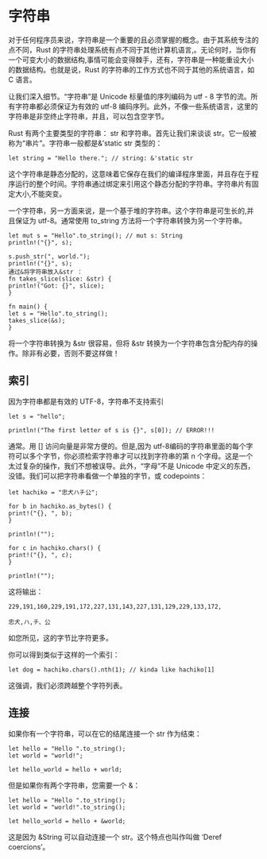 # 字符串

对于任何程序员来说，字符串是一个重要的且必须掌握的概念。由于其系统专注的点不同，Rust 的字符串处理系统有点不同于其他计算机语言,。无论何时，当你有一个可变大小的数据结构,事情可能会变得棘手，还有，字符串是一种能重设大小的数据结构。也就是说，Rust 的字符串的工作方式也不同于其他的系统语言，如 C 语言。

让我们深入细节。“字符串”是 Unicode 标量值的序列编码为 utf - 8 字节的流。所有字符串都必须保证为有效的 utf-8 编码序列。此外，不像一些系统语言，这里的字符串是非空终止字符串，并且，可以包含空字节。

Rust 有两个主要类型的字符串： str 和字符串。首先让我们来谈谈 str。它一般被称为“串片”。字符串一般都是&'static str 类型的：

    let string = "Hello there."; // string: &'static str

这个字符串是静态分配的，这意味着它保存在我们的编译程序里面，并且存在于程序运行的整个时间。字符串通过绑定来引用这个静态分配的字符串。字符串片有固定大小,不能突变。

一个字符串，另一方面来说，是一个基于堆的字符串。这个字符串是可生长的,并且保证为 utf-8。通常使用 to_string 方法将一个字符串转换为另一个字符串。

    let mut s = "Hello".to_string(); // mut s: String
    println!("{}", s);
    
    s.push_str(", world.");
    println!("{}", s);
    通过&将字符串放入&str ：
    fn takes_slice(slice: &str) {
    println!("Got: {}", slice);
    }
    
    fn main() {
    let s = "Hello".to_string();
    takes_slice(&s);
    }

将一个字符串转换为 &str 很容易，但将 &str 转换为一个字符串包含分配内存的操作。除非有必要，否则不要这样做！

## 索引

因为字符串都是有效的 UTF-8，字符串不支持索引

    let s = "hello";
    
    println!("The first letter of s is {}", s[0]); // ERROR!!!


 
通常。用 [] 访问向量是非常方便的。但是,因为 utf-8编码的字符串里面的每个字符可以多个字节，你必须检索字符串才可以找到字符串的第 n 个字母。这是一个太过复杂的操作，我们不想被误导。此外，“字母”不是 Unicode 中定义的东西，没错。我们可以把字符串看做一个单独的字节，或 codepoints：

    let hachiko = "忠犬ハチ公";
    
    for b in hachiko.as_bytes() {
    print!("{}, ", b);
    }
    
    println!("");
    
    for c in hachiko.chars() {
    print!("{}, ", c);
    }
    
    println!("");
     
这将输出：

    229,191,160,229,191,172,227,131,143,227,131,129,229,133,172,
    
    忠犬,ハ,チ、公
    
如您所见，这的字节比字符更多。


你可以得到类似于这样的一个索引：
    
    let dog = hachiko.chars().nth(1); // kinda like hachiko[1]

这强调，我们必须跨越整个字符列表。

## 连接

如果你有一个字符串，可以在它的结尾连接一个 str 作为结束：

    let hello = "Hello ".to_string();
    let world = "world!";
    
    let hello_world = hello + world;
    
但是如果你有两个字符串，您需要一个 &：

    let hello = "Hello ".to_string();
    let world = "world!".to_string();
    
    let hello_world = hello + &world;

这是因为 &String 可以自动连接一个 str。这个特点也叫作叫做 ‘Deref coercions’。
